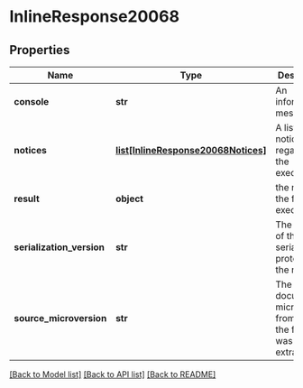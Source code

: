 # InlineResponse20068

## Properties
Name | Type | Description | Notes
------------ | ------------- | ------------- | -------------
**console** | **str** | An informational message | 
**notices** | [**list[InlineResponse20068Notices]**](InlineResponse20068Notices.md) | A list of notices regarding the execution | 
**result** | **object** | the result of the function execution | 
**serialization_version** | **str** | The version of the serialization protocol for the response | 
**source_microversion** | **str** | The document microversion from which the feature was extracted | 

[[Back to Model list]](../README.md#documentation-for-models) [[Back to API list]](../README.md#documentation-for-api-endpoints) [[Back to README]](../README.md)


